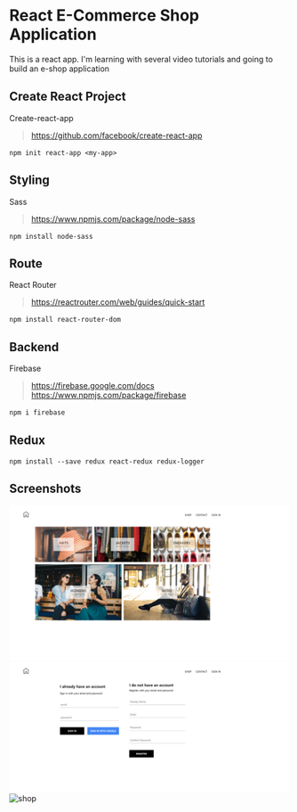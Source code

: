 # React E-Commerce Shop Application
This is a react app.
I'm learning with several video tutorials and going to build an e-shop application

## Create React Project
Create-react-app
> https://github.com/facebook/create-react-app
```
npm init react-app <my-app>
```

## Styling
Sass
> https://www.npmjs.com/package/node-sass
```
npm install node-sass
```

## Route
React Router
> https://reactrouter.com/web/guides/quick-start
```
npm install react-router-dom
```

## Backend
Firebase
> https://firebase.google.com/docs
> https://www.npmjs.com/package/firebase
```
npm i firebase
```

## Redux
```
npm install --save redux react-redux redux-logger
```

## Screenshots
<img src='https://github.com/JingyiNiu/react-eshop-app/blob/master/src/screenshots/home.png' width='600' alt='home'/>
<img src='https://github.com/JingyiNiu/react-eshop-app/blob/master/src/screenshots/sign-in-and-register.png' width='600' alt='sign-in-and-register'/>
<img src='https://github.com/JingyiNiu/react-eshop-app/blob/master/src/screenshots/shop.png' width='600' alt='shop'/>
